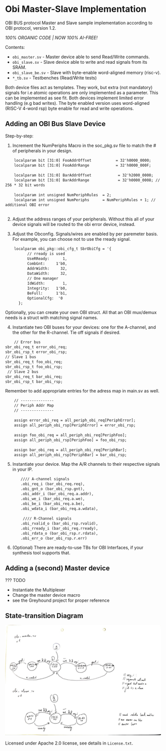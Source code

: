 # Obi Master-Slave Implementation
OBI BUS protocol Master and Slave sample implementation according to
OBI protocol, version 1.2.

*100% ORGANIC CODE | NOW 100% AI-FREE!*

Contents:
- `obi_master.sv` - Master device able to send Read/Write commands.
- `obi_slave.sv` - Slave device able to write and read signals from its SRAM.
- `obi_slave_be.sv` - Slave with byte-enable word-aligned memory (risc-v).
- `*_tb.sv` - Testbenches (Read/Write tests)

Both device files act as templates. They work, but extra (not mandatory) signals for i.e atomic
operations are only implemented as a parameter. This can be implemented as see fit.
Both devices implement limited error handling (e.g bad writes).
The byte enabled version uses word-aligned (RISC-V 4-word rsp) byte enable for read and write operations.

## Adding an OBI Bus Slave Device

Step-by-step:

1. Increment the NumPeriphs Macro in the soc_pkg.sv file to match the # of peripherals in your design.

```
    localparam bit [31:0] FooAddrOffset           = 32'h0000_0000;
    localparam bit [31:0] FooAddrRange            = 32'h0000_000F; 

    localparam bit [31:0] BarAddrOffset            = 32'h2000_0000;
    localparam bit [31:0] BarAddrRange             = 32'h0000_0008; // 256 * 32 bit words

    localparam int unsigned NumPeriphRules  = 2;
    localparam int unsigned NumPeriphs      = NumPeriphRules + 1; // additional OBI error


```
2. Adjust the address ranges of your peripherals. Without this
all of your device signals will be routed to the obi error device, instead.

3. Adjust the Obconfig. Signals/wires are enabled by per paremeter basis. For example, 
you can choose not to use the rready signal. 
```
    localparam obi_pkg::obi_cfg_t SbrObiCfg = '{
          // rready is used
          UseRReady:      1,
          CombGnt:     1'b0,
          AddrWidth:     32,
          DataWidth:     32,
          // One manager
          IdWidth:        1,
          Integrity:   1'b0,
          BeFull:      1'b1,
          OptionalCfg:  '0
      };
```

Optionally, you can create your own OBI struct. All that an OBI mux/demux needs is a struct with matching signal names.

4. Instantiate two OBI buses for your devices: 
one for the A-channel, and the other for the R-channel. 
Tie off signals if desired.

```
    // Error bus
sbr_obi_req_t error_obi_req;
sbr_obi_rsp_t error_obi_rsp;
// Slave 1 bus
sbr_obi_req_t foo_obi_req;
sbr_obi_rsp_t foo_obi_rsp;
 // Slave 2 bus
sbr_obi_req_t bar_obi_req;
sbr_obi_rsp_t bar_obi_rsp;

```

Remember to add appropriate entries for the adress map in main.sv as well.

```
    // ---------------
    // Periph Addr Map
    // ---------------

    assign error_obi_req = all_periph_obi_req[PeriphError];
    assign all_periph_obi_rsp[PeriphError] = error_obi_rsp;

    assign foo_obi_req = all_periph_obi_req[PeriphFoo];
    assign all_periph_obi_rsp[PeriphFoo] = foo_obi_rsp;
    
    assign bar_obi_req = all_periph_obi_req[PeriphBar];
    assign all_periph_obi_rsp[PeriphBar] = bar_obi_rsp;

```

5. Instantiate your device. Map the A/R channels to their respective signals in your IP.

```
       //// A-channel signals
       .obi_req_i (bar_obi_req.req),
       .obi_gnt_o (bar_obi_rsp.gnt),
       .obi_addr_i (bar_obi_req.a.addr),
       .obi_we_i (bar_obi_req.a.we),
       .obi_be_i (bar_obi_req.a.be),
       .obi_wdata_i (bar_obi_req.a.wdata),

        //// R-Channel signals
       .obi_rvalid_o (bar_obi_rsp.rvalid),
       .obi_rready_i (bar_obi_req.rready),
       .obi_rdata_o (bar_obi_rsp.r.rdata),
       .obi_err_o (bar_obi_rsp.r.err)
```
6. (Optional) There are ready-to-use TBs for OBI Interfaces,
if your synthesis tool supports that.

## Adding a (second) Master device
??? TODO
- Instantiate the Multiplexer
- Change the master device macro
- see the Greyhound project for proper reference


## State-transition Diagram
![A state transition diagram poorly drawn by hand and digitized. Honestly, just use a screen reader for those files instead.](transition_graph.jpg)


Licensed under Apache 2.0 license, see details in `License.txt`.

